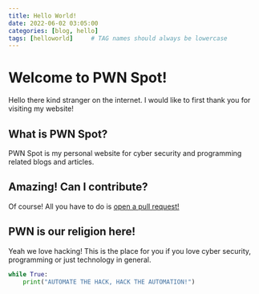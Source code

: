 ```yaml
---
title: Hello World!
date: 2022-06-02 03:05:00
categories: [blog, hello]
tags: [helloworld]     # TAG names should always be lowercase
---
```


# Welcome to PWN Spot!

Hello there kind stranger on the internet. I would like to first thank you for visiting my website!

## What is PWN Spot?

PWN Spot is my personal website for cyber security and programming related blogs and articles.

## Amazing! Can I contribute?

Of course! All you have to do is [open a pull request!](https://github.com/GamehunterKaan/PWN-Spot/pulls)

## PWN is our religion here!

Yeah we love hacking! This is the place for you if you love cyber security, programming or just technology in general.

```python
while True:
    print("AUTOMATE THE HACK, HACK THE AUTOMATION!")
```
